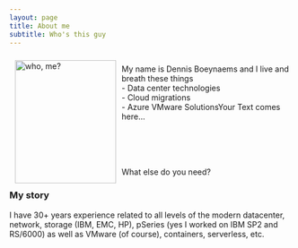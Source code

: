 ```yaml
---
layout: page
title: About me
subtitle: Who's this guy
---
```

 <style type="text/css">
    img {
      margin: 10px;
      float: left;
    }
</style>

<div class="square">
    <div>
      <img src="/AVSblog/assets/img/IMG_9409.jpg" border:1px colour:solid black alt="who, me?" width="180" height="220">
    </div>
    <p>
    <br>My name is Dennis Boeynaems and I live and breath these things <br> 
    - Data center technologies <br>  
    - Cloud migrations<br>
    - Azure VMware SolutionsYour Text comes here...<br>
    <br><br>
    <br><br>
    </p> 
</div>





What else do you need?

### My story

I have 30+ years experience related to all levels of the modern datacenter, network, storage (IBM, EMC, HP), pSeries (yes I worked on IBM SP2 and RS/6000) as well as VMware (of course), containers, serverless, etc.
